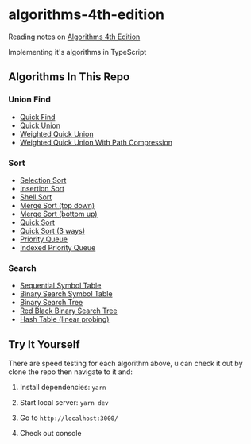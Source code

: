# algorithms-4th-edition

Reading notes on [Algorithms 4th Edition](https://algs4.cs.princeton.edu/home/)

Implementing it's algorithms in TypeScript

## Algorithms In This Repo

### Union Find

- [Quick Find](https://github.com/Vyse12138/algorithms/blob/main/src/algorithms/unionFind/quickFind.ts)
- [Quick Union](https://github.com/Vyse12138/algorithms/blob/main/src/algorithms/unionFind/quickUnion.ts)
- [Weighted Quick Union](https://github.com/Vyse12138/algorithms/blob/main/src/algorithms/unionFind/weightQuickUnion.ts)
- [Weighted Quick Union With Path Compression](https://github.com/Vyse12138/algorithms/blob/main/src/algorithms/unionFind/weightedQuickUnionWithPathCompression.ts)

### Sort

- [Selection Sort](https://github.com/Vyse12138/algorithms/blob/main/src/algorithms/sort/selection.ts)
- [Insertion Sort](https://github.com/Vyse12138/algorithms/blob/main/src/algorithms/sort/insertion.ts)
- [Shell Sort](https://github.com/Vyse12138/algorithms/blob/main/src/algorithms/sort/shell.ts)
- [Merge Sort (top down)](https://github.com/Vyse12138/algorithms/blob/main/src/algorithms/sort/mergeTopDown.ts)
- [Merge Sort (bottom up)](https://github.com/Vyse12138/algorithms/blob/main/src/algorithms/sort/mergeBottomUp.ts)
- [Quick Sort](https://github.com/Vyse12138/algorithms/blob/main/src/algorithms/sort/quick.ts)
- [Quick Sort (3 ways)](https://github.com/Vyse12138/algorithms/blob/main/src/algorithms/sort/quick3Way.ts)
- [Priority Queue](https://github.com/Vyse12138/algorithms/blob/main/src/algorithms/sort/priorityQueue.ts)
- [Indexed Priority Queue](https://github.com/Vyse12138/algorithms/blob/main/src/algorithms/sort/indexedPriorityQueue.ts)

### Search

- [Sequential Symbol Table](https://github.com/Vyse12138/algorithms/blob/main/src/algorithms/search/sequentialSearchST.ts)
- [Binary Search Symbol Table](https://github.com/Vyse12138/algorithms/blob/main/src/algorithms/search/binarySearchST.ts)
- [Binary Search Tree](https://github.com/Vyse12138/algorithms/blob/main/src/algorithms/search/binarySearchTree.ts)
- [Red Black Binary Search Tree](https://github.com/Vyse12138/algorithms/blob/main/src/algorithms/search/redBlackBST.ts)
- [Hash Table (linear probing)](https://github.com/Vyse12138/algorithms/blob/main/src/algorithms/search/hashTable.ts)

## Try It Yourself

There are speed testing for each algorithm above, u can check it out by clone the repo then navigate to it and:

1. Install dependencies: `yarn`

2. Start local server: `yarn dev`

3. Go to `http://localhost:3000/`

4. Check out console
